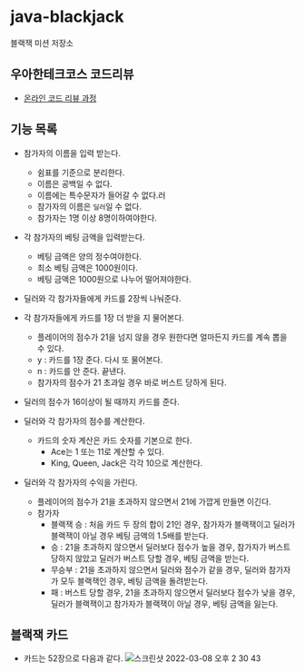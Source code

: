 # java-blackjack

블랙잭 미션 저장소

## 우아한테크코스 코드리뷰

- [온라인 코드 리뷰 과정](https://github.com/woowacourse/woowacourse-docs/blob/master/maincourse/README.md)

## 기능 목록
- 참가자의 이름을 입력 받는다.
  - 쉼표를 기준으로 분리한다.
  - 이름은 공백일 수 없다. 
  - 이름에는 특수문자가 들어갈 수 없다.러
  - 참가자의 이름은 `딜러`일 수 없다.
  - 참가자는 1명 이상 8명이하여야한다.


- 각 참가자의 베팅 금액을 입력받는다.
  - 베팅 금액은 양의 정수여야한다.
  - 최소 베팅 금액은 1000원이다.
  - 베팅 금액은 1000원으로 나누어 떨어져야한다.


- 딜러와 각 참가자들에게 카드를 2장씩 나눠준다.
- 각 참가자들에게 카드를 1장 더 받을 지 물어본다. 
  - 플레이어의 점수가 21을 넘지 않을 경우 원한다면 얼마든지 카드를 계속 뽑을 수 있다.
  - y : 카드를 1장 준다. 다시 또 물어본다.
  - n : 카드를 안 준다. 끝낸다.
  - 참가자의 점수가 21 초과일 경우 바로 버스트 당하게 된다.
  

- 딜러의 점수가 16이상이 될 때까지 카드를 준다.
- 딜러와 각 참가자의 점수를 계산한다.
  - 카드의 숫자 계산은 카드 숫자를 기본으로 한다.
    - Ace는 1 또는 11로 계산할 수 있다.
    - King, Queen, Jack은 각각 10으로 계산한다.


- 딜러와 각 참가자의 수익을 가린다.
  - 플레이어의 점수가 21을 초과하지 않으면서 21에 가깝게 만들면 이긴다.
  - 참가자
    - 블랙잭 승 : 처음 카드 두 장의 합이 21인 경우, 참가자가 블랙잭이고 딜러가 블랙잭이 아닐 경우 베팅 금액의 1.5배를 받는다.
    - 승 : 21을 초과하지 않으면서 딜러보다 점수가 높을 경우, 참가자가 버스트 당하지 않았고 딜러가 버스트 당할 경우, 베팅 금액을 받는다.
    - 무승부 : 21을 초과하지 않으면서 딜러와 점수가 같을 경우, 딜러와 참가자가 모두 블랙잭인 경우, 베팅 금액을 돌려받는다.
    - 패 : 버스트 당할 경우, 21을 초과하지 않으면서 딜러보다 점수가 낮을 경우, 딜러가 블랙잭이고 참가자가 블랙잭이 아닐 경우, 베팅 금액을 잃는다.
    
## 블랙잭 카드
- 카드는 52장으로 다음과 같다.
  ![스크린샷 2022-03-08 오후 2 30 43](https://user-images.githubusercontent.com/45311765/157176620-4eb06947-3a8e-4969-9f56-d162f18f25c4.png)
